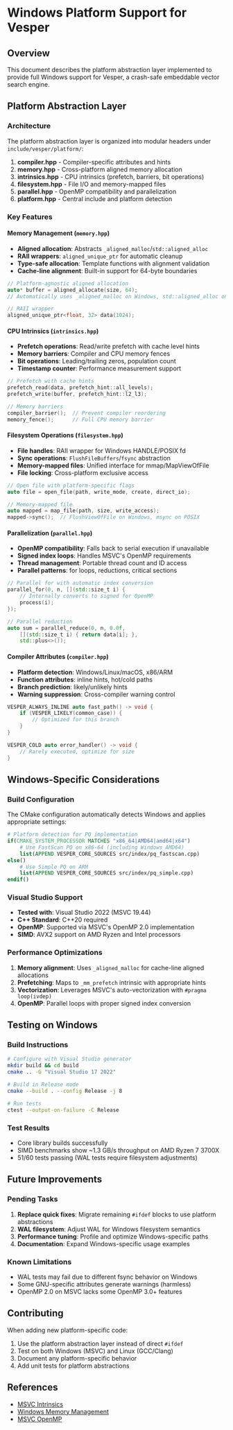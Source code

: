 # Windows Platform Support for Vesper

## Overview
This document describes the platform abstraction layer implemented to provide full Windows support for Vesper, a crash-safe embeddable vector search engine.

## Platform Abstraction Layer

### Architecture
The platform abstraction layer is organized into modular headers under `include/vesper/platform/`:

1. **compiler.hpp** - Compiler-specific attributes and hints
2. **memory.hpp** - Cross-platform aligned memory allocation
3. **intrinsics.hpp** - CPU intrinsics (prefetch, barriers, bit operations)
4. **filesystem.hpp** - File I/O and memory-mapped files
5. **parallel.hpp** - OpenMP compatibility and parallelization
6. **platform.hpp** - Central include and platform detection

### Key Features

#### Memory Management (`memory.hpp`)
- **Aligned allocation**: Abstracts `_aligned_malloc`/`std::aligned_alloc`
- **RAII wrappers**: `aligned_unique_ptr` for automatic cleanup
- **Type-safe allocation**: Template functions with alignment validation
- **Cache-line alignment**: Built-in support for 64-byte boundaries

```cpp
// Platform-agnostic aligned allocation
auto* buffer = aligned_allocate(size, 64);
// Automatically uses _aligned_malloc on Windows, std::aligned_alloc on POSIX

// RAII wrapper
aligned_unique_ptr<float, 32> data(1024);
```

#### CPU Intrinsics (`intrinsics.hpp`)
- **Prefetch operations**: Read/write prefetch with cache level hints
- **Memory barriers**: Compiler and CPU memory fences
- **Bit operations**: Leading/trailing zeros, population count
- **Timestamp counter**: Performance measurement support

```cpp
// Prefetch with cache hints
prefetch_read(data, prefetch_hint::all_levels);
prefetch_write(buffer, prefetch_hint::l2_l3);

// Memory barriers
compiler_barrier();  // Prevent compiler reordering
memory_fence();      // Full CPU memory barrier
```

#### Filesystem Operations (`filesystem.hpp`)
- **File handles**: RAII wrapper for Windows HANDLE/POSIX fd
- **Sync operations**: `FlushFileBuffers`/`fsync` abstraction
- **Memory-mapped files**: Unified interface for mmap/MapViewOfFile
- **File locking**: Cross-platform exclusive access

```cpp
// Open file with platform-specific flags
auto file = open_file(path, write_mode, create, direct_io);

// Memory-mapped file
auto mapped = map_file(path, size, write_access);
mapped->sync();  // FlushViewOfFile on Windows, msync on POSIX
```

#### Parallelization (`parallel.hpp`)
- **OpenMP compatibility**: Falls back to serial execution if unavailable
- **Signed index loops**: Handles MSVC's OpenMP requirements
- **Thread management**: Portable thread count and ID access
- **Parallel patterns**: for loops, reductions, critical sections

```cpp
// Parallel for with automatic index conversion
parallel_for(0, n, [](std::size_t i) {
    // Internally converts to signed for OpenMP
    process(i);
});

// Parallel reduction
auto sum = parallel_reduce(0, n, 0.0f, 
    [](std::size_t i) { return data[i]; },
    std::plus<>());
```

#### Compiler Attributes (`compiler.hpp`)
- **Platform detection**: Windows/Linux/macOS, x86/ARM
- **Function attributes**: inline hints, hot/cold paths
- **Branch prediction**: likely/unlikely hints
- **Warning suppression**: Cross-compiler warning control

```cpp
VESPER_ALWAYS_INLINE auto fast_path() -> void {
    if (VESPER_LIKELY(common_case)) {
        // Optimized for this branch
    }
}

VESPER_COLD auto error_handler() -> void {
    // Rarely executed, optimize for size
}
```

## Windows-Specific Considerations

### Build Configuration
The CMake configuration automatically detects Windows and applies appropriate settings:

```cmake
# Platform detection for PQ implementation
if(CMAKE_SYSTEM_PROCESSOR MATCHES "x86_64|AMD64|amd64|x64")
    # Use FastScan PQ on x86-64 (including Windows AMD64)
    list(APPEND VESPER_CORE_SOURCES src/index/pq_fastscan.cpp)
else()
    # Use Simple PQ on ARM
    list(APPEND VESPER_CORE_SOURCES src/index/pq_simple.cpp)
endif()
```

### Visual Studio Support
- **Tested with**: Visual Studio 2022 (MSVC 19.44)
- **C++ Standard**: C++20 required
- **OpenMP**: Supported via MSVC's OpenMP 2.0 implementation
- **SIMD**: AVX2 support on AMD Ryzen and Intel processors

### Performance Optimizations
1. **Memory alignment**: Uses `_aligned_malloc` for cache-line aligned allocations
2. **Prefetching**: Maps to `_mm_prefetch` intrinsic with appropriate hints
3. **Vectorization**: Leverages MSVC's auto-vectorization with `#pragma loop(ivdep)`
4. **OpenMP**: Parallel loops with proper signed index conversion

## Testing on Windows

### Build Instructions
```bash
# Configure with Visual Studio generator
mkdir build && cd build
cmake .. -G "Visual Studio 17 2022"

# Build in Release mode
cmake --build . --config Release -j 8

# Run tests
ctest --output-on-failure -C Release
```

### Test Results
- Core library builds successfully
- SIMD benchmarks show ~1.3 GB/s throughput on AMD Ryzen 7 3700X
- 51/60 tests passing (WAL tests require filesystem adjustments)

## Future Improvements

### Pending Tasks
1. **Replace quick fixes**: Migrate remaining `#ifdef` blocks to use platform abstractions
2. **WAL filesystem**: Adjust WAL for Windows filesystem semantics
3. **Performance tuning**: Profile and optimize Windows-specific paths
4. **Documentation**: Expand Windows-specific usage examples

### Known Limitations
- WAL tests may fail due to different fsync behavior on Windows
- Some GNU-specific attributes generate warnings (harmless)
- OpenMP 2.0 on MSVC lacks some OpenMP 3.0+ features

## Contributing
When adding new platform-specific code:
1. Use the platform abstraction layer instead of direct `#ifdef`
2. Test on both Windows (MSVC) and Linux (GCC/Clang)
3. Document any platform-specific behavior
4. Add unit tests for platform abstractions

## References
- [MSVC Intrinsics](https://docs.microsoft.com/en-us/cpp/intrinsics/)
- [Windows Memory Management](https://docs.microsoft.com/en-us/windows/win32/memory/)
- [MSVC OpenMP](https://docs.microsoft.com/en-us/cpp/parallel/openmp/)